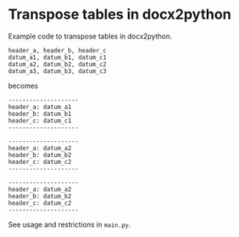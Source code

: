 # Transpose tables in docx2python

Example code to transpose tables in docx2python.

```
header_a, header_b, header_c
datum_a1, datum_b1, datum_c1
datum_a2, datum_b2, datum_c2
datum_a3, datum_b3, datum_c3
```

becomes

```
--------------------
header_a: datum_a1
header_b: datum_b1
header_c: datum_c1
--------------------

--------------------
header_a: datum_a2
header_b: datum_b2
header_c: datum_c2
--------------------

--------------------
header_a: datum_a2
header_b: datum_b2
header_c: datum_c2
--------------------
```

See usage and restrictions in `main.py`.
